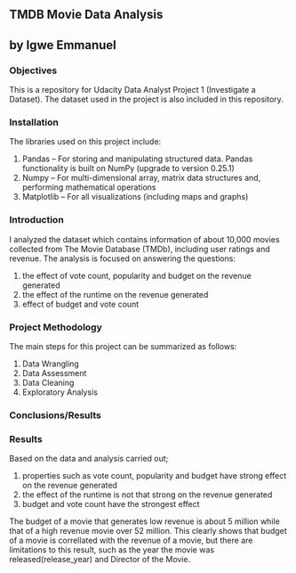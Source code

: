 ## TMDB Movie Data Analysis

## by Igwe Emmanuel

### Objectives

This is a repository for Udacity Data Analyst Project 1 (Investigate a Dataset). The dataset used in the project is also included in this repository.

### Installation

The libraries used on this project include:

1. Pandas – For storing and manipulating structured data. Pandas functionality is built on NumPy (upgrade to version 0.25.1)
2. Numpy – For multi-dimensional array, matrix data structures and, performing mathematical operations
3. Matplotlib – For all visualizations (including maps and graphs)

### Introduction

I analyzed the dataset which contains information of about 10,000 movies collected from The Movie Database (TMDb), including user ratings and revenue. The analysis is focused on answering the questions:

1. the effect of vote count, popularity and budget on the revenue generated
2. the effect of the runtime on the revenue generated
3. effect of budget and vote count

### Project Methodology

The main steps for this project can be summarized as follows:

1. Data Wrangling
2. Data Assessment
3. Data Cleaning
4. Exploratory Analysis

### Conclusions/Results

### Results

Based on the data and analysis carried out;

1. properties such as vote count, popularity and budget have strong effect on the revenue generated
2. the effect of the runtime is not that strong on the revenue generated
3. budget and vote count have the strongest effect

The budget of a movie that generates low revenue is about 5 million while that of a high revenue movie over 52 million. This clearly shows that budget of a movie is correllated with the revenue of a movie, but there are limitations to this result, such as the year the movie was released(release_year) and Director of the Movie.
